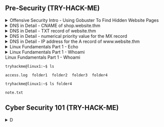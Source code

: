 ## Pre-Security (TRY-HACK-ME)

<details>
<summary>Offensive Security Intro - Using Gobuster To Find Hidden Website Pages</summary>

  ```
  gobuster -u http://fakebank.thm -w wordlist.txt dir
  ```
  - [ ] -u is used to state the website we're scanning
  - [ ] -w takes a list of words to iterate through to find hidden pages.

</details>
<details>
<summary>DNS in Detail - CNAME of shop.website.thm </summary>

  ```
  nslookup --type=CNAME shop.website.thm
  ```

  ```
  Server: 127.0.0.53
  Address: 127.0.0.53#53
  
  Non-authoritative answer:
  shop.website.thm canonical name = shops.myshopify.com
  ```

</details>
<details>
<summary>DNS in Detail - TXT record of website.thm </summary>

  ```
  nslookup --type=TXT website.thm
  ```

  ```
  Server: 127.0.0.53
  Address: 127.0.0.53#53
  
  Non-authoritative answer:
  website.thm text = "THM{7012BBA60997F35A9516C2E16D2944FF}"
  ```

</details>
<details>
<summary>DNS in Detail - numerical priority value for the MX record </summary>

  ```
  nslookup --type=MX website.thm
  ```

  ```
  Server: 127.0.0.53
  Address: 127.0.0.53#53
  
  Non-authoritative answer:
  website.thm mail exchanger = 30 alt4.aspmx.l.google.com
  ```

</details>
<details>
<summary>DNS in Detail - IP address for the A record of www.website.thm </summary>

  ```
  nslookup --type=A website.thm
  ```

  ```
  Server: 127.0.0.53
  Address: 127.0.0.53#53
  
  Non-authoritative answer:
  Name: website.thm
  Address: 10.10.10.10
  ```

</details>
<details>
<summary>Linux Fundamentals Part 1 - Echo </summary>

  ```
  tryhackme@linux1:~$ echo "Hello World"
  ```

  ```
  Hello World
  ```

</details>
<details>
<summary>Linux Fundamentals Part 1 - Whoami </summary>

  ```
  tryhackme@linux1:~$ whoami
  ```

  ```
  tryhackme
  ```

</details>
<summary>Linux Fundamentals Part 1 - Whoami </summary>

  ```
  tryhackme@linux1:~$ ls
  ```

  ```
  access.log  folder1  folder2  folder3  folder4
  ```

  ```
  tryhackme@linux1:~$ ls folder4
  ```

  ```
  note.txt
  ```

</details>










## Cyber Security 101 (TRY-HACK-ME)

<details>
<summary>D </summary>

  ```

  ```

  ```

  ```

</details>
















